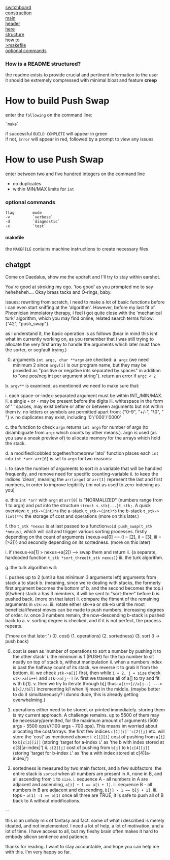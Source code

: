 [switchboard](execute.c)  
[construction](MAKEFILE)  
[main](push_swap.c)  
[header](push_swap.h)  
[here](README.md)  
[structure](#how-is-a-readme-structured)  
[how to](#how-to-build-push-swap)  
[>makefile](#makefile)  
[optional commands](#optional-commands)  
###	How is a README structured?
the readme exists to provide crucial and pertinent information to the user     
it should be extremely compressed with minimal bloat and feature **creep**
#	How to build Push Swap
enter the `following` on the command line:

	`make`  
	
	
if successful `BUILD COMPLETE` will appear in green  
if not, `Error` will appear in red, followed by a prompt to view any issues  
#	How to use Push Swap
enter between two and five hundred integers on the command line  
- no duplicates
- within MIN/MAX limits for `int`

###	optional commands
	flag		mode
	-v 			`verbose`   
	-d 			`diagnostic`  
	-x			`test`


####	makefile
the `MAKEFILE` contains machine instructions to create necessary files  


##	chatgpt

Come on Daedalus, show me the updraft and I'll try to stay within earshot.

You're good at stroking my ego. 'too good' as you prompted me to say heheheheh....
Okay brass tacks and O-rings, baby.

issues:
rewriting from scratch, i need to make a lot of basic functions before i can even start sniffing at the 'algorithm'. However, before my last fit of Phoenician immolatory therapy, i feel i got quite close with the 'mechanical turk' algorithm, which you may find online, related search terms follow: {"42", "push_swap"}.

as i understand it, the basic operation is as follows (bear in mind this isnt what im currently working on, as you remember that i was still trying to allocate the very first array to handle the arguments which later must face the sorter, or segfault trying.)

0. arguments `int argc, char **argv` are checked:
a. `argc` (we need minimum 2 since `argv[1]` is our program name, but they may be provided as "positive or negative ints separated by spaces" in addition to "one pos/neg int per argument string"). return an error if `argc < 2`

b. `argv**` is examined, as mentioned we need to make sure that:

i. each space-or-index-separated argument must be within INT_/MIN/MAX.
ii. a single `+` or `-` may be present before the digits
iii. whitespace in the form of ' ' spaces, may exist before or after or between arguments but not within them
iv. no letters or symbols are permitted apart from: {"0-9", "+/-", "\0", " "}
v. no duplicates may exist, including '0'/'000'/'0000'

c. the function to check `argv` returns `int argn` for number of args (to disambiguate from `argc` which counts by other means.). argn is used (as you saw a sneak preview of) to allocate memory for the arrays which hold the stack.

d. a modified/cobbled together/homebrew 'atoi' function places each `int` into `int *arr`. `arr[0]` is set to `argn` for two reasons:

i. to save the number of arguments to sort in a variable that will be handled frequently, and remove need for specific counting-variable
ii. to keep the indices 'clean', meaning the `arr[argn]` or `arr[1]` represent the last and first numbers, in order to improve legibility (im not as used to zero-indexing as you)

e. this `int *arr` with `argn` at `arr[0]` is "NORMALIZED" (numbers range from 1 to argn) and put into the structure `struct s_stk{...}t_stk;`. A quick overview:
`t_stk->(int)*a`
the a-stack
`t_stk->(int)*b`
the b-stack
`t_stk->(int)**c`
the storage of cost and operations (more on this later.)

f. the `t_stk *nexus` is at last passed to a function`void push_swap(t_stk *nexus)`, which will call and trigger various sorting processes. firstly depending on the count of arguments {nexus->a[0] == (i = [2], ii = [3], iii = [>3])} and secondly depending on its sortedness. (more on this later)

i. if (nexus->a[1] > nexus->a[2]) --> swap them and return
ii. {a separate, hardcoded function `t_stk *sort_three(t_stk nexus)`}
iii. the turk algorithm.

g. the turk algorithm will:

i. pushes up to 2 (until a has minimum 3 arguments left) arguments from stack a to stack b. (meaning, since we're dealing with stacks, the formerly first argument becomes the bottom of b, and the second becomes the top.)
(if/when) stack a has 3 members, it will be sent to "sort-three" before b is pushed back. (more on that later)
ii. compare the fitment of the remaining arguments in `stk->a`.
iii. rotate either stk->a or stk->b until the most beneficial/fewest moves can be made to push numbers, increasing degrees of order.
iv. once 3 numbers remain, the now-descending b-stack is pushed back to a.
v. sorting degree is checked, and if it is not perfect, the process repeats.

("more on that later:")
(0. cost)
(1. operations)
(2. sortedness)
(3. sort 3 -> push back)

0. cost is seen as 'number of operations to sort a number by pushing it to the other stack'
i. the minimum is 1 (PUSH) for the top number to sit neatly on top of stack b, without manipulation
ii. when a numbers index is past the halfway count of its stack, we reverse it to grab it from the bottom.
iii. we check `stk->a[1]` first, then while `i = 2, j = size` check `stk->a[i++]` and `stk->a[j--]`
iv. first we traverse all of a[] to try and fit with b[1].
v. then we try to iterate through b[] thus: `a[i++]//a[j--] ---> b[k]//b[l]` incrementing k/l when i/j meet in the middle. (maybe better to do it simultaneously? i dunno dude, this is already getting overwhelming.)

1. operations either need to be stored, or printed immediately. storing them is my current approach. A challenge remains. up to 5500 of them may be necessary/permitted, for the maximum amount of arguments (500 args - 5500 ops)//(100 args - 700 ops). This means im worried about allocating the cost/arrays.
the first few indices `c[1][i]``c[2][j]` etc. will store the 'cost' as mentioned above:
i. `c[1][i]` cost of pushing from `a[i]` to `b[c[3][i]]` (storing 'target for a-index `i`' as 'the b with index stored at c[3][a-index]')
ii. `c[2][j]` cost of pushing from `b[j]` to `b[c[4][j]]` (storing 'target for b-index `i`' as 'the a with index stored at c[4][a-index]')

2. sortedness is measured by two main factors, and a few subfactors.
the entire stack is `sorted` when all numbers are present in A, none in B, and all ascending from `1` to `size`.
i. sequence A - all numbers in A are adjacent and ascending, `a[i] + 1 == a[i + 1]`.
ii. sequence B - all numbers in B are adjacent and descending, `b[j] - 1 == b[j + 1]`.
iii. tops - `a[1] -1 == b[1]`
once all three are TRUE, it is safe to push all of B back to A without modifications.

--

this is an unholy mix of fantasy and fact. some of what i described is merely ideated, and not implemented. I need a lot of help, a lot of motivation, and a lot of time. I have access to all, but my fleshy brain often makes it hard to embody silicon sentience and patience.

thanks for reading. I want to stay accountable, and hope you can help me with this. I'm very happy so far.